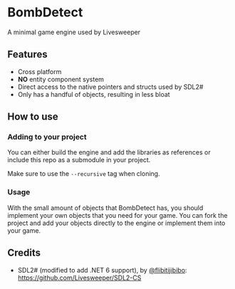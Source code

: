 # BombDetect
A minimal game engine used by Livesweeper

## Features
- Cross platform
- **NO** entity component system
- Direct access to the native pointers and structs used by SDL2#
- Only has a handful of objects, resulting in less bloat

## How to use
### Adding to your project
You can either build the engine and add the libraries as references or include this repo as a submodule in your project.

Make sure to use the `--recursive` tag when cloning.

### Usage
With the small amount of objects that BombDetect has, you should implement your own objects that you need for your game. You can fork the project and add your objects directly to the engine or implement them into your game.

## Credits
- SDL2# (modified to add .NET 6 support), by [@flibitijibibo](https://github.com/flibitijibibo): https://github.com/Livesweeper/SDL2-CS
